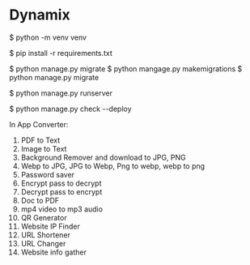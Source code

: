# Dynamix

<!-- Installing  -->
$ python -m venv venv

$ pip install -r requirements.txt

$ python manage.py migrate
$ python mangage.py makemigrations
$ python manage.py migrate

$ python manage.py runserver


<!-- SECURITY -->
$ python manage.py check --deploy



In App Converter:
1. PDF to Text
2. Image to Text
3. Background Remover and download to JPG, PNG
4. Webp to JPG, JPG to Webp, Png to webp, webp to png
5. Password saver
6. Encrypt pass to decrypt
7. Decrypt pass to encrypt
8. Doc to PDF
9. mp4 video to mp3 audio
10. QR Generator
11. Website IP Finder
12. URL Shortener
13. URL Changer
14. Website info gather
    

